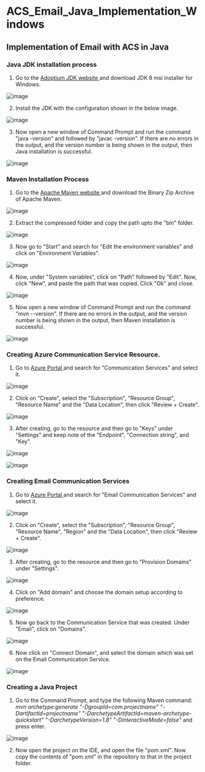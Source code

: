 # ACS_Email_Java_Implementation_Windows
## Implementation of Email with ACS in Java

### Java JDK installation process

1. Go to the <a href = "https://adoptium.net/temurin/releases/?version=8"> Adoptium JDK website </a> and download JDK 8 msi installer for Windows.

![image](https://user-images.githubusercontent.com/116783776/200309166-0c12a701-5eec-419a-92f3-015593aaf9e0.png)

2. Install the JDK with the configuration shown in the below image.

![image](https://user-images.githubusercontent.com/116783776/200309503-f4040ded-c34a-4125-ba78-fc615a908695.png)

3. Now open a new window of Command Prompt and run the command "java -version" and followed by "javac -version". If there are no errors in the output, and the version number is being shown in the output, then Java installation is successful. 

![image](https://user-images.githubusercontent.com/116783776/200311132-950ff90d-7fdd-41d7-ac65-02b8e54bd5ad.png)


### Maven Installation Process

1. Go to the <a href = "https://maven.apache.org/download.cgi"> Apache Maven website </a> and download the Binary Zip Archive of Apache Maven.

![image](https://user-images.githubusercontent.com/116783776/200312520-646b5738-e7c7-4927-872c-5d6be4f82c0a.png)

2. Extract the compressed folder and copy the path upto the "bin" folder.

![image](https://user-images.githubusercontent.com/116783776/200313291-d4248c1e-6b69-4387-aed0-374f74c2a2ca.png)

3. Now go to "Start" and search for "Edit the environment variables" and click on "Environment Variables".

![image](https://user-images.githubusercontent.com/116783776/200313806-98cccf24-68ba-42bf-979a-338e79d3bf82.png)

4. Now, under "System variables", click on "Path" followed by "Edit". Now, click "New", and paste the path that was copied. Click "Ok" and close.

![image](https://user-images.githubusercontent.com/116783776/200314478-67e7b1b7-1c48-471b-953e-f7b712c879ee.png)

5. Now open a new window of Command Prompt and run the command "mvn --version". If there are no errors in the output, and the version number is being shown in the output, then Maven installation is successful. 

![image](https://user-images.githubusercontent.com/116783776/200314876-275a7acc-e102-4699-a18c-6063b281cc98.png)

### Creating Azure Communication Service Resource.

1. Go to <a href = "https://portal.azure.com/"> Azure Portal </a> and search for "Communication Services" and select it.

![image](https://user-images.githubusercontent.com/116783776/200759178-d0a78bca-f02d-412f-8d13-268facb31642.png)

2. Click on "Create", select the "Subscription", "Resource Group", "Resource Name" and the "Data Location", then click "Review + Create".

![image](https://user-images.githubusercontent.com/116783776/200759708-da1c9099-9552-414a-bc15-ebe16bd30db0.png)

3. After creating, go to the resource and then go to "Keys" under "Settings" and keep note of the "Endpoint", "Connection string", and "Key".

![image](https://user-images.githubusercontent.com/116783776/200760257-7493e9ac-fc27-481f-a4ec-0992137ceead.png)

![image](https://user-images.githubusercontent.com/116783776/200760360-a2f91a4f-e574-4cb2-9502-c3c346fdaf7c.png)


### Creating Email Communication Services

1. Go to <a href = "https://portal.azure.com/"> Azure Portal </a> and search for "Email Communication Services" and select it.

![image](https://user-images.githubusercontent.com/116783776/200763427-b0beb384-43b2-473e-ab42-ac89229196d5.png)

2. Click on "Create", select the "Subscription", "Resource Group", "Resource Name", "Region" and the "Data Location", then click "Review + Create".

![image](https://user-images.githubusercontent.com/116783776/200763988-e4d2aa16-8427-4331-be01-c54e1533eb96.png)

3. After creating, go to the resource and then go to "Provision Domains" under "Settings".

![image](https://user-images.githubusercontent.com/116783776/200765147-34e0a481-39d3-446c-8fd6-7acf225fd93e.png)

4. Click on "Add domain" and choose the domain setup according to preference.

![image](https://user-images.githubusercontent.com/116783776/200765339-2f2c4907-6ba8-46cc-a4df-0721af996c94.png)

5. Now go back to the Communication Service that was created. Under "Email", click on "Domains".

![image](https://user-images.githubusercontent.com/116783776/200765667-4d4e86f8-1585-4430-a2ed-503953a53e59.png)

6. Now click on "Connect Domain", and select the domain which was set on the Email Communication Service.

![image](https://user-images.githubusercontent.com/116783776/200766247-3eef358d-8b54-41a8-a809-309f47d06c7a.png)

### Creating a Java Project

1. Go to the Command Prompt, and type the following Maven command: _mvn archetype:generate "-DgroupId=com.projectname" "-DartifactId=projectname" "-DarchetypeArtifactId=maven-archetype-quickstart" "-DarchetypeVersion=1.8" "-DinteractiveMode=false"_ and press enter.

![image](https://user-images.githubusercontent.com/116783776/200783893-426f8b94-5c6d-466b-a269-146a46d33cdd.png)

2. Now open the project on the IDE, and open the file "pom.xml". Now copy the contents of "pom.xml" in the repository to that in the project folder.


